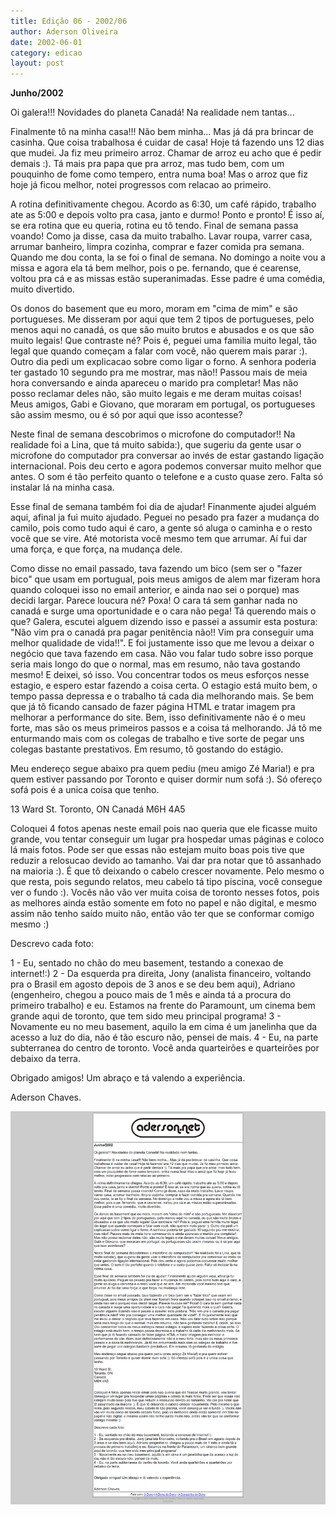 ```yaml
---
title: Edição 06 - 2002/06
author: Aderson Oliveira
date: 2002-06-01
category: edicao
layout: post
---
```


**Junho/2002**

Oi galera!!! Novidades do planeta Canadá! Na realidade nem tantas...

Finalmente tô na minha casa!!! Não bem minha... Mas já dá pra brincar de casinha. Que coisa trabalhosa é cuidar de casa! Hoje tá fazendo uns 12 dias que mudei. Ja fiz meu primeiro arroz. Chamar de arroz eu acho que é pedir demais :). Tá mais pra papa que pra arroz, mas tudo bem, com um pouquinho de fome como tempero, entra numa boa! Mas o arroz que fiz hoje já ficou melhor, notei progressos com relacao ao primeiro.

A rotina definitivamente chegou. Acordo as 6:30, um café rápido, trabalho ate as 5:00 e depois volto pra casa, janto e durmo! Ponto e pronto! É isso aí, se era rotina que eu queria, rotina eu tô tendo. Final de semana passa voando! Como ja disse, casa da muito trabalho. Lavar roupa, varrer casa, arrumar banheiro, limpra cozinha, comprar e fazer comida pra semana. Quando me dou conta, la se foi o final de semana. No domingo a noite vou a missa e agora ela tá bem melhor, pois o pe. fernando, que é cearense, voltou pra cá e as missas estão superanimadas. Esse padre é uma comédia, muito divertido.

Os donos do basement que eu moro, moram em "cima de mim" e são portugueses. Me disseram por aqui que tem 2 tipos de portugueses, pelo menos aqui no canadá, os que são muito brutos e abusados e os que são muito legais! Que contraste né? Pois é, peguei uma familia muito legal, tão legal que quando começam a falar com você, não querem mais parar :). Outro dia pedi um explicacao sobre como ligar o forno. A senhora poderia ter gastado 10 segundo pra me mostrar, mas não!! Passou mais de meia hora conversando e ainda apareceu o marido pra completar! Mas não posso reclamar deles não, são muito legais e me deram muitas coisas! Meus amigos, Gabi e Giovano, que moraram em portugal, os portugueses são assim mesmo, ou é só por aqui que isso acontesse?

Neste final de semana descobrimos o microfone do computador!! Na realidade foi a Lina, que tá muito sabida:), que sugeriu da gente usar o microfone do computador pra conversar ao invés de estar gastando ligação internacional. Pois deu certo e agora podemos conversar muito melhor que antes. O som é tão perfeito quanto o telefone e a custo quase zero. Falta só instalar lá na minha casa.

Esse final de semana também foi dia de ajudar! Finanmente ajudei alguém aqui, afinal ja fui muito ajudado. Peguei no pesado pra fazer a mudança do camilo, pois como tudo aqui é caro, a gente só aluga o caminha e o resto você que se vire. Até motorista você mesmo tem que arrumar. Aí fui dar uma força, e que força, na mudança dele.

Como disse no email passado, tava fazendo um bico (sem ser o "fazer bico" que usam em portugual, pois meus amigos de alem mar fizeram hora quando coloquei isso no email anterior, e ainda nao sei o porque) mas decidi largar. Parece loucura né? Poxa! O cara tá sem ganhar nada no canadá e surge uma oportunidade e o cara não pega! Tá querendo mais o que? Galera, escutei alguem dizendo isso e passei a assumir esta postura: "Não vim pra o canadá pra pagar penitência não!! Vim pra conseguir uma melhor qualidade de vida!!". E foi justamente isso que me levou a deixar o negócio que tava fazendo em casa. Não vou falar tudo sobre isso porque seria mais longo do que o normal, mas em resumo, não tava gostando mesmo! E deixei, só isso. Vou concentrar todos os meus esforços nesse estagio, e espero estar fazendo a coisa certa. O estagio está muito bem, o tempo passa depressa e o trabalho tá cada dia melhorando mais. Se bem que já tô ficando cansado de fazer página HTML e tratar imagem pra melhorar a performance do site. Bem, isso definitivamente não é o meu forte, mas são os meus primeiros passos e a coisa tá melhorando. Já tô me enturmando mais com os colegas de trabalho e tive sorte de pegar uns colegas bastante prestativos. Em resumo, tô gostando do estágio.

Meu endereço segue abaixo pra quem pediu (meu amigo Zé Maria!) e pra quem estiver passando por Toronto e quiser dormir num sofá :). Só ofereço sofá pois é a unica coisa que tenho.

13 Ward St.
Toronto, ON
Canadá
M6H 4A5

Coloquei 4 fotos apenas neste email pois nao queria que ele ficasse muito grande, vou tentar conseguir um lugar pra hospedar umas páginas e coloco lá mais fotos. Pode ser que essas não estejam muito boas pois tive que reduzir a relosucao devido ao tamanho. Vai dar pra notar que tô assanhado na maioria :). É que tô deixando o cabelo crescer novamente. Pelo mesmo o que resta, pois segundo relatos, meu cabelo tá tipo piscina, você consegue ver o fundo :). Vocês não vão ver muita coisa de toronto nesses fotos, pois as melhores ainda estão somente em foto no papel e não digital, e mesmo assim não tenho saído muito não, então vão ter que se conformar comigo mesmo :)

Descrevo cada foto:

1 - Eu, sentado no chão do meu basement, testando a conexao de internet!:)
2 - Da esquerda pra direita, Jony (analista financeiro, voltando pra o Brasil em agosto depois de 3 anos e se deu bem aqui), Adriano (engenheiro, chegou a pouco mais de 1 mês e ainda tá a procura do primeiro trabalho) e eu. Estamos na frente do Paramount, um cinema bem grande aqui de toronto, que tem sido meu principal programa!
3 - Novamente eu no meu basement, aquilo la em cima é um janelinha que da acesso a luz do dia, não é tão escuro não, pensei de mais.
4 - Eu, na parte subterranea do centro de toronto. Você anda quarteirões e quarteirões por debaixo da terra.

Obrigado amigos! Um abraço e tá valendo a experiência.

Aderson Chaves.

[![Imagem no site original](/assets/images/edicao06.png)](/assets/images/edicao06.png)